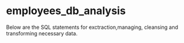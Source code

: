 # employees_db_analysis
  Below are the SQL statements for exctraction,managing, cleansing and transforming necessary data.
